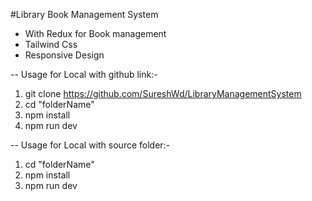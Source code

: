 #Library Book Management System

* With Redux for Book management
* Tailwind Css
* Responsive Design

-- Usage for Local with github link:- 

1. git clone https://github.com/SureshWd/LibraryManagementSystem
2. cd "folderName"
3. npm install
4. npm run dev



-- Usage for Local with source folder:- 

1. cd "folderName"
2. npm install
3. npm run dev



